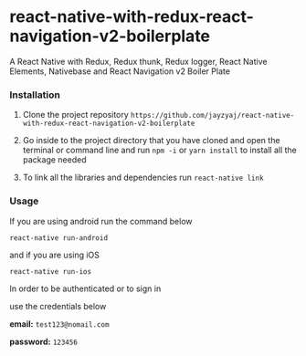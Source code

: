 # react-native-with-redux-react-navigation-v2-boilerplate
A React Native with Redux, Redux thunk, Redux logger, React Native Elements, Nativebase and React Navigation v2 Boiler Plate

### Installation

1. Clone the project repository `https://github.com/jayzyaj/react-native-with-redux-react-navigation-v2-boilerplate`

2. Go inside to the project directory that you have cloned and open the terminal or command line and run `npm -i` or `yarn install` to install all the package needed

3. To link all the libraries and dependencies run `react-native link`

### Usage

If you are using android run the command below

```
react-native run-android
```

and if you are using iOS

```
react-native run-ios
```

In order to be authenticated or to sign in

use the credentials below

**email:** `test123@nomail.com`

**password:** `123456`
